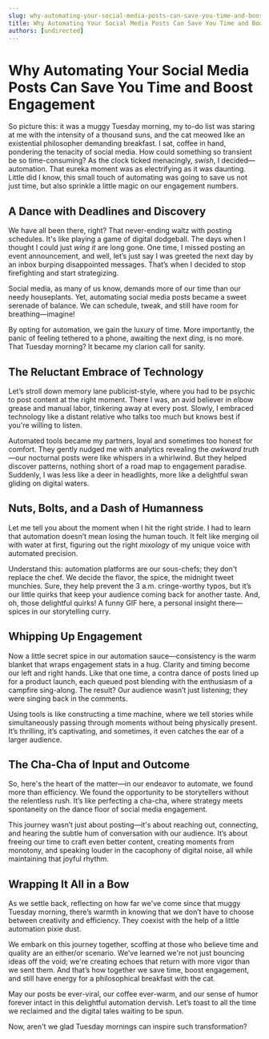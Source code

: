 ```yaml
---
slug: why-automating-your-social-media-posts-can-save-you-time-and-boost-engagement
title: Why Automating Your Social Media Posts Can Save You Time and Boost Engagement
authors: [undirected]
---
```


# Why Automating Your Social Media Posts Can Save You Time and Boost Engagement

So picture this: it was a muggy Tuesday morning, my to-do list was staring at me with the intensity of a thousand suns, and the cat meowed like an existential philosopher demanding breakfast. I sat, coffee in hand, pondering the tenacity of social media. How could something so transient be so time-consuming? As the clock ticked menacingly, *swish*, I decided—automation. That eureka moment was as electrifying as it was daunting. Little did I know, this small touch of automating was going to save us not just time, but also sprinkle a little magic on our engagement numbers.

## A Dance with Deadlines and Discovery

We have all been there, right? That never-ending waltz with posting schedules. It's like playing a game of digital dodgeball. The days when I thought I could just *wing it* are long gone. One time, I missed posting an event announcement, and well, let’s just say I was greeted the next day by an inbox burping disappointed messages. That’s when I decided to stop firefighting and start strategizing.

Social media, as many of us know, demands more of our time than our needy houseplants. Yet, automating social media posts became a sweet serenade of balance. We can schedule, tweak, and still have room for breathing—imagine!

By opting for automation, we gain the luxury of time. More importantly, the panic of feeling tethered to a phone, awaiting the next *ding*, is no more. That Tuesday morning? It became my clarion call for sanity.

## The Reluctant Embrace of Technology

Let’s stroll down memory lane publicist-style, where you had to be psychic to post content at the right moment. There I was, an avid believer in elbow grease and manual labor, tinkering away at every post. Slowly, I embraced technology like a distant relative who talks too much but knows best if you're willing to listen. 

Automated tools became my partners, loyal and sometimes too honest for comfort. They gently nudged me with analytics revealing the *awkward truth*—our nocturnal posts were like whispers in a whirlwind. But they helped discover patterns, nothing short of a road map to engagement paradise. Suddenly, I was less like a deer in headlights, more like a delightful swan gliding on digital waters.

## Nuts, Bolts, and a Dash of Humanness

Let me tell you about the moment when I hit the right stride. I had to learn that automation doesn’t mean losing the human touch. It felt like merging oil with water at first, figuring out the right *mixology* of my unique voice with automated precision. 

Understand this: automation platforms are our sous-chefs; they don't replace the chef. We decide the flavor, the spice, the midnight tweet munchies. Sure, they help prevent the 3 a.m. cringe-worthy typos, but it’s our little quirks that keep your audience coming back for another taste. And, oh, those delightful quirks! A funny GIF here, a personal insight there—spices in our storytelling curry.

## Whipping Up Engagement

Now a little secret spice in our automation sauce—consistency is the warm blanket that wraps engagement stats in a hug. Clarity and timing become our left and right hands. Like that one time, a contra dance of posts lined up for a product launch, each queued post blending with the enthusiasm of a campfire sing-along. The result? Our audience wasn’t just listening; they were singing back in the comments.

Using tools is like constructing a time machine, where we tell stories while simultaneously passing through moments without being physically present. It’s thrilling, it’s captivating, and sometimes, it even catches the ear of a larger audience.

## The Cha-Cha of Input and Outcome

So, here's the heart of the matter—in our endeavor to automate, we found more than efficiency. We found the opportunity to be storytellers without the relentless rush. It’s like perfecting a cha-cha, where strategy meets spontaneity on the dance floor of social media engagement.

This journey wasn’t just about posting—it's about reaching out, connecting, and hearing the subtle hum of conversation with our audience. It’s about freeing our time to craft even better content, creating moments from monotony, and speaking louder in the cacophony of digital noise, all while maintaining that joyful rhythm.

## Wrapping It All in a Bow

As we settle back, reflecting on how far we've come since that muggy Tuesday morning, there’s warmth in knowing that we don’t have to choose between creativity and efficiency. They coexist with the help of a little automation pixie dust.

We embark on this journey together, scoffing at those who believe time and quality are an either/or scenario. We’ve learned we're not just bouncing ideas off the void; we're creating echoes that return with more vigor than we sent them. And that’s how together we save time, boost engagement, and still have energy for a philosophical breakfast with the cat.

May our posts be ever-viral, our coffee ever-warm, and our sense of humor forever intact in this delightful automation dervish. Let’s toast to all the time we reclaimed and the digital tales waiting to be spun.

Now, aren't we glad Tuesday mornings can inspire such transformation?
